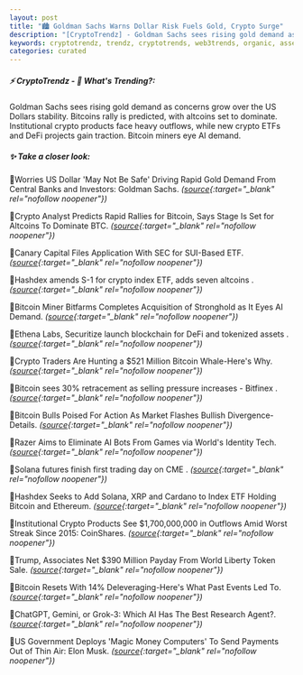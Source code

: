 ```yaml
---
layout: post
title: "🏙️ Goldman Sachs Warns Dollar Risk Fuels Gold, Crypto Surge"
description: "[CryptoTrendz] - Goldman Sachs sees rising gold demand as concerns grow over the US Dollars stability. Bitcoins rally is predicted, with altcoins set to dominate. Institutional crypto products face heavy outflows, while new crypto ETFs and DeFi projects gain traction. Bitcoin miners eye AI demand."
keywords: cryptotrendz, trendz, cryptotrends, web3trends, organic, assets, SEC, Miner, crypto, Bitcoin, Altcoins, XRP, Cardano, Market, Token, AI, Analyst, Elon, trading
categories: curated
---
```


##### ⚡ CryptoTrendz - 📌 *What's Trending?:*

Goldman Sachs sees rising gold demand as concerns grow over the US Dollars stability. Bitcoins rally is predicted, with altcoins set to dominate. Institutional crypto products face heavy outflows, while new crypto ETFs and DeFi projects gain traction. Bitcoin miners eye AI demand.

##### ✨ *Take a closer look:*


🔹Worries US Dollar 'May Not Be Safe' Driving Rapid Gold Demand From Central Banks and Investors: Goldman Sachs. *([source](https://s.avyag.com/6djz){:target="_blank" rel="nofollow noopener"})*

🔹Crypto Analyst Predicts Rapid Rallies for Bitcoin, Says Stage Is Set for Altcoins To Dominate BTC. *([source](https://s.avyag.com/seya){:target="_blank" rel="nofollow noopener"})*

🔹Canary Capital Files Application With SEC for SUI-Based ETF. *([source](https://s.avyag.com/e24r){:target="_blank" rel="nofollow noopener"})*

🔹Hashdex amends S-1 for crypto index ETF, adds seven altcoins . *([source](https://s.avyag.com/59m2){:target="_blank" rel="nofollow noopener"})*

🔹Bitcoin Miner Bitfarms Completes Acquisition of Stronghold as It Eyes AI Demand. *([source](https://s.avyag.com/is4l){:target="_blank" rel="nofollow noopener"})*

🔹Ethena Labs, Securitize launch blockchain for DeFi and tokenized assets . *([source](https://s.avyag.com/9x2k){:target="_blank" rel="nofollow noopener"})*

🔹Crypto Traders Are Hunting a $521 Million Bitcoin Whale-Here's Why. *([source](https://s.avyag.com/4ffm){:target="_blank" rel="nofollow noopener"})*

🔹Bitcoin sees 30% retracement as selling pressure increases - Bitfinex . *([source](https://s.avyag.com/xypv){:target="_blank" rel="nofollow noopener"})*

🔹Bitcoin Bulls Poised For Action As Market Flashes Bullish Divergence-Details. *([source](https://s.avyag.com/sdiz){:target="_blank" rel="nofollow noopener"})*

🔹Razer Aims to Eliminate AI Bots From Games via World's Identity Tech. *([source](https://s.avyag.com/2txo){:target="_blank" rel="nofollow noopener"})*

🔹Solana futures finish first trading day on CME . *([source](https://s.avyag.com/mipl){:target="_blank" rel="nofollow noopener"})*

🔹Hashdex Seeks to Add Solana, XRP and Cardano to Index ETF Holding Bitcoin and Ethereum. *([source](https://s.avyag.com/mvhs){:target="_blank" rel="nofollow noopener"})*

🔹Institutional Crypto Products See $1,700,000,000 in Outflows Amid Worst Streak Since 2015: CoinShares. *([source](https://s.avyag.com/a067){:target="_blank" rel="nofollow noopener"})*

🔹Trump, Associates Net $390 Million Payday From World Liberty Token Sale. *([source](https://s.avyag.com/opqd){:target="_blank" rel="nofollow noopener"})*

🔹Bitcoin Resets With 14% Deleveraging-Here's What Past Events Led To. *([source](https://s.avyag.com/brcg){:target="_blank" rel="nofollow noopener"})*

🔹ChatGPT, Gemini, or Grok-3: Which AI Has The Best Research Agent?. *([source](https://s.avyag.com/mccj){:target="_blank" rel="nofollow noopener"})*

🔹US Government Deploys 'Magic Money Computers' To Send Payments Out of Thin Air: Elon Musk. *([source](https://s.avyag.com/mdey){:target="_blank" rel="nofollow noopener"})*
